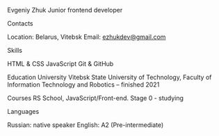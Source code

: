 Evgeniy Zhuk
Junior frontend developer

Contacts

Location: Belarus, Vitebsk
Email: ezhukdev@gmail.com

Skills

HTML & CSS
JavaScript
Git & GitHub

Education
University
Vitebsk State University of Technology, Faculty of Information Technology and Robotics – finished 2021

Courses
RS School, JavaScript/Front-end. Stage 0 - studying

Languages

Russian: native speaker
English: A2 (Pre-intermediate)
